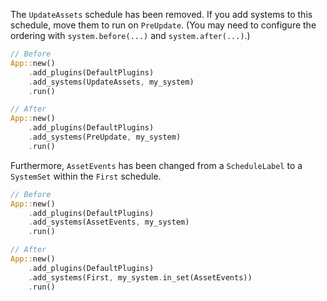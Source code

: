 The `UpdateAssets` schedule has been removed. If you add systems to this schedule, move them to run on `PreUpdate`. (You may need to configure the ordering with `system.before(...)` and `system.after(...)`.)

```rust
// Before
App::new()
    .add_plugins(DefaultPlugins)
    .add_systems(UpdateAssets, my_system)
    .run()

// After
App::new()
    .add_plugins(DefaultPlugins)
    .add_systems(PreUpdate, my_system)
    .run()
```

Furthermore, `AssetEvents` has been changed from a `ScheduleLabel` to a `SystemSet` within the `First` schedule.

```rust
// Before
App::new()
    .add_plugins(DefaultPlugins)
    .add_systems(AssetEvents, my_system)
    .run()

// After
App::new()
    .add_plugins(DefaultPlugins)
    .add_systems(First, my_system.in_set(AssetEvents))
    .run()
```

